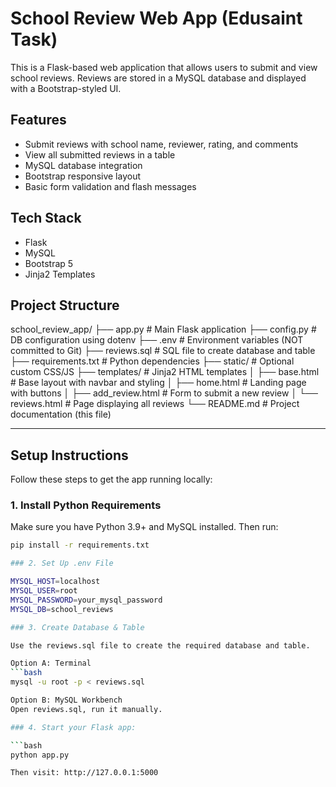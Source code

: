 # School Review Web App (Edusaint Task)

This is a Flask-based web application that allows users to submit and view school reviews. Reviews are stored in a MySQL database and displayed with a Bootstrap-styled UI.

## Features

- Submit reviews with school name, reviewer, rating, and comments
- View all submitted reviews in a table
- MySQL database integration
- Bootstrap responsive layout
- Basic form validation and flash messages

## Tech Stack

- Flask
- MySQL
- Bootstrap 5
- Jinja2 Templates

## Project Structure

school_review_app/
├── app.py # Main Flask application
├── config.py # DB configuration using dotenv
├── .env # Environment variables (NOT committed to Git)
├── reviews.sql # SQL file to create database and table
├── requirements.txt # Python dependencies
├── static/ # Optional custom CSS/JS
├── templates/ # Jinja2 HTML templates
│ ├── base.html # Base layout with navbar and styling
│ ├── home.html # Landing page with buttons
│ ├── add_review.html # Form to submit a new review
│ └── reviews.html # Page displaying all reviews
└── README.md # Project documentation (this file)


---

## Setup Instructions

Follow these steps to get the app running locally:

### 1. Install Python Requirements

Make sure you have Python 3.9+ and MySQL installed. Then run:

```bash
pip install -r requirements.txt

### 2. Set Up .env File

MYSQL_HOST=localhost
MYSQL_USER=root
MYSQL_PASSWORD=your_mysql_password
MYSQL_DB=school_reviews

### 3. Create Database & Table

Use the reviews.sql file to create the required database and table.

Option A: Terminal
```bash
mysql -u root -p < reviews.sql

Option B: MySQL Workbench
Open reviews.sql, run it manually.

### 4. Start your Flask app:

```bash
python app.py

Then visit: http://127.0.0.1:5000